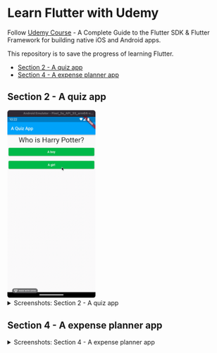 # Learn Flutter with Udemy

Follow [Udemy Course](https://www.udemy.com/course/learn-flutter-dart-to-build-ios-android-apps) - A Complete Guide to the Flutter SDK & Flutter Framework for building native iOS and Android apps.

This repository is to save the progress of learning Flutter.

- [Section 2 - A quiz app](#section-2---a-quiz-app)
- [Section 4 - A expense planner app](#section-4---a-expense-planner-app)

## Section 2 - A quiz app

<img src="./images/55.%20Reseting%20the%20quiz.gif" width=200>

<details>

<summary> Screenshots: Section 2 - A quiz app</summary>

### 25. Running the app on an emulator

<img src="./images/25.%20Running%20the%20app%20on%20an%20emulator.png" width=200>

### 27. First summary and additional syntax

<img src="./images/27.%20First%20summary%20and%20additional%20syntax.png" width=200>

### 37. A brief look under the hood - Harry Potter QA

<img src="./images/37.%20A%20brief%20look%20under%20the%20hood%20-%20Harry%20Potter%20QA.gif" width=200>

### 46. Mapping lists to widgets

<img src="./images/46.%20Mapping%20lists%20to%20widgets.gif" width=200>

### 53. Calculating a Total Score

<img src="./images/53.%20Calculating%20a%20Total%20Score.gif" width=200>

### 55. Reseting the quiz

<img src="./images/55.%20Reseting%20the%20quiz.gif" width=200>

</details>

## Section 4 - A expense planner app

<details>

<summary> Screenshots: Section 4 - A expense planner app </summary>

### 76. Mapping Data Into Widgets

<img src="./images/76.%20Mapping%20Data%20Into%20Widgets.png" width=200>

### 77. Building a Custom List Item

<img src="./images/77.%20Building%20a%20Custom%20List%20Item.png" width=200>

### 78. Styling a Container and Text

<img src="./images/78.%20Styling%20a%20Container%20and%20Text.png" width=200>

### 82. Using String Interpolation and Formatting Dates

<img src="./images/82.%20Using%20String%20Interpolation%20and%20Formatting%20Dates.png" width=200>

### 85. Adding Text Input Widgets

<img src="./images/85.%20Adding%20Text%20Input%20Widgets%20.png" width=200>

### 88. Connecting Widgets & Managing Data / State

<img src="./images/88.%20Connecting%20Widgets%20Managing%20Data%20State.gif" width=200>

### 92. Further Input & Output Styling and Configuration

<img src="./images/92.%20Further%20Input%20&%20Output%20Styling%20and%20Configuration.png" width=200>

### 94. Showing a Modal Bottom Sheet

<img src="./images/94.%20Showing%20a%20Modal%20Bottom%20Sheet.gif" width=200>

### 99. Adding Images to the App

<img src="./images/99.%20Adding%20Images%20to%20the%20App%20-%201.png" width=200>
<img src="./images/99.%20Adding%20Images%20to%20the%20App%20-%202.png" width=200>

### 104. Creating Bars for our Chart

<img src="./images/104.%20Creating%20Bars%20for%20our%20Chart.png" width=200>

### 109. Improving the Overall Chart

<img src="./images/109.%20Improving%20the%20Overall%20Chart.png" width=200>

### 117. Deleting Transactions & Using IconButtons

<img src="./images/117.%20Deleting%20Transactions%20&%20Using%20IconButtons.gif" width=200>

</details>
